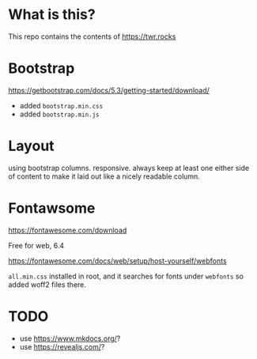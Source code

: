 # What is this?

This repo contains the contents of https://twr.rocks 

# Bootstrap

https://getbootstrap.com/docs/5.3/getting-started/download/

- added `bootstrap.min.css`
- added `bootstrap.min.js`

# Layout

using bootstrap columns. responsive. always keep at least one either side of content to make it laid out like a 
nicely readable column.

# Fontawsome

https://fontawesome.com/download

Free for web, 6.4

https://fontawesome.com/docs/web/setup/host-yourself/webfonts

`all.min.css` installed in root, and it searches for fonts under `webfonts` so added
woff2 files there.

# TODO

- use https://www.mkdocs.org/?
- use https://revealjs.com/?
